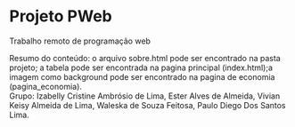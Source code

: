 # Projeto PWeb
 Trabalho remoto de programação web

Resumo do conteúdo: o arquivo sobre.html pode ser encontrado na pasta projeto; a tabela pode ser encontrada na pagina principal (index.html);a imagem como background pode ser encontrado na pagina de economia (pagina_economia). <br> 
Grupo: Izabelly Cristine Ambrósio de Lima, Ester Alves de Almeida, Vivian Keisy Almeida de Lima, Waleska de Souza Feitosa, Paulo Diego Dos Santos Lima.